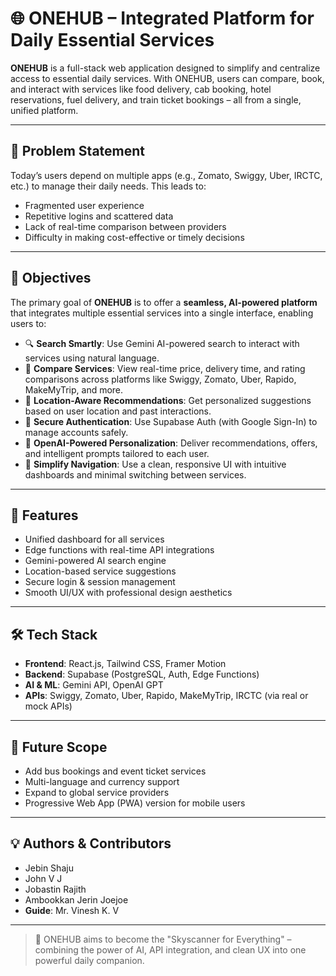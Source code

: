 # 🌐 ONEHUB – Integrated Platform for Daily Essential Services

**ONEHUB** is a full-stack web application designed to simplify and centralize access to essential daily services. With ONEHUB, users can compare, book, and interact with services like food delivery, cab booking, hotel reservations, fuel delivery, and train ticket bookings – all from a single, unified platform.

---

## 🧠 Problem Statement

Today’s users depend on multiple apps (e.g., Zomato, Swiggy, Uber, IRCTC, etc.) to manage their daily needs. This leads to:
- Fragmented user experience
- Repetitive logins and scattered data
- Lack of real-time comparison between providers
- Difficulty in making cost-effective or timely decisions

---

## 🎯 Objectives

The primary goal of **ONEHUB** is to offer a **seamless, AI-powered platform** that integrates multiple essential services into a single interface, enabling users to:

- 🔍 **Search Smartly**: Use Gemini AI-powered search to interact with services using natural language.
- 🛒 **Compare Services**: View real-time price, delivery time, and rating comparisons across platforms like Swiggy, Zomato, Uber, Rapido, MakeMyTrip, and more.
- 📍 **Location-Aware Recommendations**: Get personalized suggestions based on user location and past interactions.
- 🔐 **Secure Authentication**: Use Supabase Auth (with Google Sign-In) to manage accounts safely.
- 🧠 **OpenAI-Powered Personalization**: Deliver recommendations, offers, and intelligent prompts tailored to each user.
- 📲 **Simplify Navigation**: Use a clean, responsive UI with intuitive dashboards and minimal switching between services.

---

## 🧩 Features

- Unified dashboard for all services
- Edge functions with real-time API integrations
- Gemini-powered AI search engine
- Location-based service suggestions
- Secure login & session management
- Smooth UI/UX with professional design aesthetics

---

## 🛠 Tech Stack

- **Frontend**: React.js, Tailwind CSS, Framer Motion
- **Backend**: Supabase (PostgreSQL, Auth, Edge Functions)
- **AI & ML**: Gemini API, OpenAI GPT
- **APIs**: Swiggy, Zomato, Uber, Rapido, MakeMyTrip, IRCTC (via real or mock APIs)

---

## 📌 Future Scope

- Add bus bookings and event ticket services
- Multi-language and currency support
- Expand to global service providers
- Progressive Web App (PWA) version for mobile users

---

## 💡 Authors & Contributors

- Jebin Shaju  
- John V J  
- Jobastin Rajith  
- Ambookkan Jerin Joejoe  
- **Guide**: Mr. Vinesh K. V

---

> 🧠 ONEHUB aims to become the "Skyscanner for Everything" – combining the power of AI, API integration, and clean UX into one powerful daily companion.

